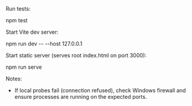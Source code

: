 Run tests:

npm test

Start Vite dev server:

npm run dev -- --host 127.0.0.1

Start static server (serves root index.html on port 3000):

npm run serve

Notes:
- If local probes fail (connection refused), check Windows firewall and ensure processes are running on the expected ports.
